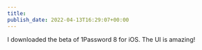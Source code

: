 ```yaml
---
title: 
publish_date: 2022-04-13T16:29:07+00:00
---
```


I downloaded the beta of 1Password 8 for iOS. The UI is amazing!
